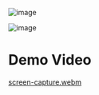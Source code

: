 ![image](https://user-images.githubusercontent.com/83400697/207385823-04ef7028-6040-4640-b683-7af97e70c3bd.png)


![image](https://user-images.githubusercontent.com/83400697/207385158-2b151421-5dbf-4319-befd-1e257e8e2e2b.png)

# Demo Video
[screen-capture.webm](https://user-images.githubusercontent.com/83400697/207385211-be5fe3aa-1431-4375-8d36-d870907a46e1.webm)
